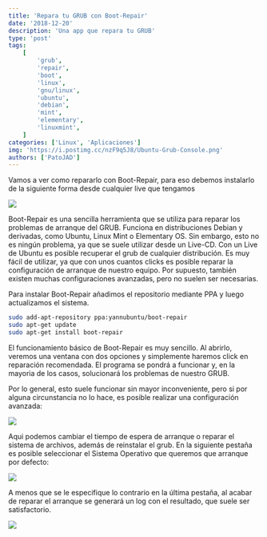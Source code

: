 ```yaml
---
title: 'Repara tu GRUB con Boot-Repair'
date: '2018-12-20'
description: 'Una app que repara tu GRUB'
type: 'post'
tags:
    [
        'grub',
        'repair',
        'boot',
        'linux',
        'gnu/linux',
        'ubuntu',
        'debian',
        'mint',
        'elementary',
        'linuxmint',
    ]
categories: ['Linux', 'Aplicaciones']
img: 'https://i.postimg.cc/nzF9q5J8/Ubuntu-Grub-Console.png'
authors: ['PatoJAD']
---
```


Vamos a ver como repararlo con Boot-Repair, para eso debemos instalarlo de la siguiente forma desde cualquier live que tengamos

![](https://i.postimg.cc/L57qK8ZR/boot-repair-tutorial-grub-linux-windows.png)

Boot-Repair es una sencilla herramienta que se utiliza para reparar los problemas de arranque del GRUB. Funciona en distribuciones Debian y derivadas, como Ubuntu, Linux Mint o Elementary OS. Sin embargo, esto no es ningún problema, ya que se suele utilizar desde un Live-CD. Con un Live de Ubuntu es posible recuperar el grub de cualquier distribución. Es muy fácil de utilizar, ya que con unos cuantos clicks es posible reparar la configuración de arranque de nuestro equipo. Por supuesto, también existen muchas configuraciones avanzadas, pero no suelen ser necesarias.

Para instalar Boot-Repair añadimos el repositorio mediante PPA y luego actualizamos el sistema.

```zsh
sudo add-apt-repository ppa:yannubuntu/boot-repair
sudo apt-get update
sudo apt-get install boot-repair
```

El funcionamiento básico de Boot-Repair es muy sencillo. Al abrirlo, veremos una ventana con dos opciones y simplemente haremos click en reparación recomendada. El programa se pondrá a funcionar y, en la mayoria de los casos, solucionará los problemas de nuestro GRUB.

Por lo general, esto suele funcionar sin mayor inconveniente, pero si por alguna circunstancia no lo hace, es posible realizar una configuración avanzada:

![](https://i.postimg.cc/RV661Kj0/boot-repair-tutorial-grub-linux-windows-2.png)

Aqui podemos cambiar el tiempo de espera de arranque o reparar el sistema de archivos, además de reinstalar el grub. En la siguiente pestaña es posible seleccionar el Sistema Operativo que queremos que arranque por defecto:

![](https://i.postimg.cc/8CHjkHrZ/boot-repair-tutorial-grub-linux-windows-3.png)

A menos que se le especifique lo contrario en la última pestaña, al acabar de reparar el arranque se generará un log con el resultado, que suele ser satisfactorio.

![](https://geekytheory.com/wp-content/uploads/2015/09/boot-repair-tutorial-grub-linux-windows-1.png)
